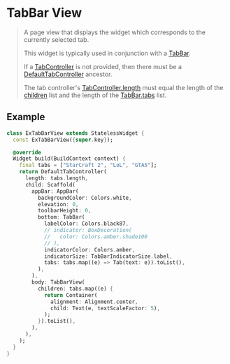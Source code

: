 # TabBar View

> A page view that displays the widget which corresponds to the currently selected tab.
>
> This widget is typically used in conjunction with a [TabBar](https://api.flutter.dev/flutter/material/TabBar-class.html).
>
> If a [TabController](https://api.flutter.dev/flutter/material/TabController-class.html) is not provided, then there must be a [DefaultTabController](https://api.flutter.dev/flutter/material/DefaultTabController-class.html) ancestor.
>
> The tab controller's [TabController.length](https://api.flutter.dev/flutter/material/TabController/length.html) must equal the length of the [children](https://api.flutter.dev/flutter/material/TabBarView/children.html) list and the length of the [TabBar.tabs](https://api.flutter.dev/flutter/material/TabBar/tabs.html) list.

## Example

```dart
class ExTabBarView extends StatelessWidget {
  const ExTabBarView({super.key});

  @override
  Widget build(BuildContext context) {
    final tabs = ["StarCraft 2", "LoL", "GTA5"];
    return DefaultTabController(
      length: tabs.length,
      child: Scaffold(
        appBar: AppBar(
          backgroundColor: Colors.white,
          elevation: 0,
          toolbarHeight: 0,
          bottom: TabBar(
            labelColor: Colors.black87,
            // indicator: BoxDecoration(
            //   color: Colors.amber.shade100
            // ),
            indicatorColor: Colors.amber,
            indicatorSize: TabBarIndicatorSize.label,
            tabs: tabs.map((e) => Tab(text: e)).toList(),
          ),
        ),
        body: TabBarView(
          children: tabs.map((e) {
            return Container(
              alignment: Alignment.center,
              child: Text(e, textScaleFactor: 5),
            );
          }).toList(),
        ),
      ),
    );
  }
}
```

